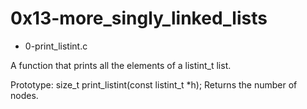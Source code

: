 # 0x13-more_singly_linked_lists
* 0-print_listint.c

A function that prints all the elements of a listint_t list.

Prototype: size_t print_listint(const listint_t *h);
Returns the number of nodes.
